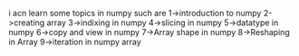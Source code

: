 <!-- here i am learning numpy  -->
i acn learn some topics in numpy such are
1->introduction to numpy
2->creating array 
3->indixing in numpy 
4->slicing in numpy 
5->datatype in numpy
6->copy and view in numpy
7->Array shape in numpy
8->Reshaping in Array
9->iteration in numpy array
